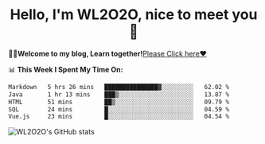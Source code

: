 <h1 align = "center">Hello, I'm WL2O2O, nice to meet you 👋</h1>

🧑‍💻**Welcome to my blog, Learn together!**[Please Click here❤️](https://wl2o2o.github.io)

📊 **This Week I Spent My Time On:**
<!--START_SECTION:waka-->

```txt
Markdown   5 hrs 26 mins   ███████████████▓░░░░░░░░░   62.02 %
Java       1 hr 13 mins    ███▒░░░░░░░░░░░░░░░░░░░░░   13.87 %
HTML       51 mins         ██▒░░░░░░░░░░░░░░░░░░░░░░   09.79 %
SQL        24 mins         █░░░░░░░░░░░░░░░░░░░░░░░░   04.59 %
Vue.js     23 mins         █░░░░░░░░░░░░░░░░░░░░░░░░   04.54 %
```

<!--END_SECTION:waka-->

![WL2O2O's GitHub stats](https://github-readme-stats.vercel.app/api?username=wl2o2o&show_icons=true)


<!--
**WL2O2O/WL2O2O** is a ✨ _special_ ✨ repository because its `README.md` (this file) appears on your GitHub profile.

Here are some ideas to get you started:

- 🔭 I’m currently working on ...
- 🌱 I’m currently learning ...
- 👯 I’m looking to collaborate on ...
- 🤔 I’m looking for help with ...
- 💬 Ask me about ...
- 📫 How to reach me: ...
- 😄 Pronouns: ...
- ⚡ Fun fact: ...
-->
